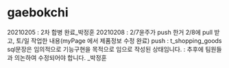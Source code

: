 # gaebokchi

20210205 : 2차 합병 완료_박정훈
20210208 : 2/7윤주가 push 한거 2/8에 pull 받고, 토/일 작업한 내용(myPage 에서 제품정보 수정 완료) push
         : t_shopping_goods sql문장은 임의적으로 기능구현을 목적으로 임으로 작성된 상태임니다.
         : 추후에 팀원들과 의논하여 수정되어야 합니다. _박정훈
